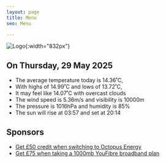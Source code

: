 ```yaml
---
layout: page
title: Menu
seo: Menu

---
```


![Logo](/images/logo.jpg){:width="832px"}

<!-- weather_marker starts -->
## On Thursday, 29 May 2025

- The average temperature today is 14.36˚C,
- With highs of 14.99˚C and lows of 13.72˚C,
- It may feel like 14.07˚C with overcast clouds
- The wind speed is 5.36m/s and visibility is 10000m
- The pressure is 1016hPa and humidity is 85%
- The sun will rise at 03:57 and set at 20:14

<!-- weather_marker ends -->

## Sponsors

- [Get £50 credit when switching to Octopus Energy](https://bit.ly/3oD1nnS)
- [Get £75 when taking a 1000mb YouFibre broadband plan](https://aklam.io/91zWhU?)
